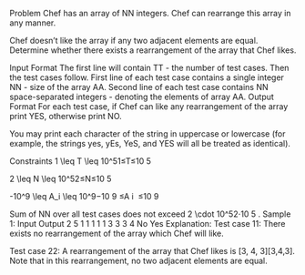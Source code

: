 Problem
Chef has an array of NN integers. Chef can rearrange this array in any manner.

Chef doesn’t like the array if any two adjacent elements are equal. Determine whether there exists a rearrangement of the array that Chef likes.

Input Format
The first line will contain TT - the number of test cases. Then the test cases follow.
First line of each test case contains a single integer NN - size of the array AA.
Second line of each test case contains NN space-separated integers - denoting the elements of array AA.
Output Format
For each test case, if Chef can like any rearrangement of the array print YES, otherwise print NO.

You may print each character of the string in uppercase or lowercase (for example, the strings yes, yEs, YeS, and YES will all be treated as identical).

Constraints
1 \leq T \leq 10^51≤T≤10
5

2 \leq N \leq 10^52≤N≤10
5

-10^9 \leq A_i \leq 10^9−10
9
≤A
i
​
≤10
9

Sum of NN over all test cases does not exceed 2 \cdot 10^52⋅10
5
.
Sample 1:
Input
Output
2
5
1 1 1 1 1
3
3 3 4
No
Yes
Explanation:
Test case 11: There exists no rearrangement of the array which Chef will like.

Test case 22: A rearrangement of the array that Chef likes is [3, 4, 3][3,4,3]. Note that in this rearrangement, no two adjacent elements are equal.
